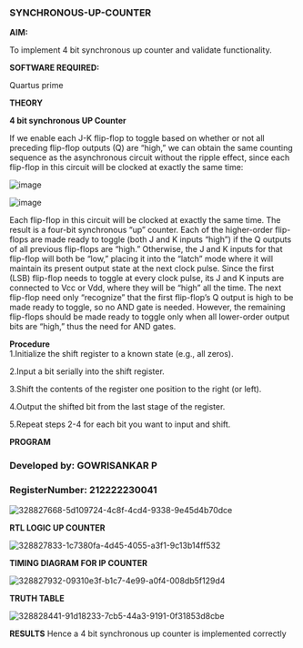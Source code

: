 ### SYNCHRONOUS-UP-COUNTER

**AIM:**

To implement 4 bit synchronous up counter and validate functionality.

**SOFTWARE REQUIRED:**

Quartus prime

**THEORY**

**4 bit synchronous UP Counter**

If we enable each J-K flip-flop to toggle based on whether or not all preceding flip-flop outputs (Q) are “high,” we can obtain the same counting sequence as the asynchronous circuit without the ripple effect, since each flip-flop in this circuit will be clocked at exactly the same time:

![image](https://github.com/naavaneetha/SYNCHRONOUS-UP-COUNTER/assets/154305477/d5db3fa0-e413-404c-b80e-b2f39d82e7e8)


![image](https://github.com/naavaneetha/SYNCHRONOUS-UP-COUNTER/assets/154305477/52cb61eb-d04b-442d-810c-31185a68410b)

Each flip-flop in this circuit will be clocked at exactly the same time.
The result is a four-bit synchronous “up” counter. Each of the higher-order flip-flops are made ready to toggle (both J and K inputs “high”) if the Q outputs of all previous flip-flops are “high.”
Otherwise, the J and K inputs for that flip-flop will both be “low,” placing it into the “latch” mode where it will maintain its present output state at the next clock pulse.
Since the first (LSB) flip-flop needs to toggle at every clock pulse, its J and K inputs are connected to Vcc or Vdd, where they will be “high” all the time.
The next flip-flop need only “recognize” that the first flip-flop’s Q output is high to be made ready to toggle, so no AND gate is needed.
However, the remaining flip-flops should be made ready to toggle only when all lower-order output bits are “high,” thus the need for AND gates.

**Procedure**  
1.Initialize the shift register to a known state (e.g., all zeros).  

2.Input a bit serially into the shift register.  

3.Shift the contents of the register one position to the right (or left).  

4.Output the shifted bit from the last stage of the register.  

5.Repeat steps 2-4 for each bit you want to input and shift.  

**PROGRAM**
 
### Developed by: GOWRISANKAR P
### RegisterNumber: 212222230041  


![328827668-5d109724-4c8f-4cd4-9338-9e45d4b70dce](https://github.com/Roshini2201/SYNCHRONOUS-UP-COUNTER/assets/154105318/bc5af006-fde5-4128-8b82-cab6f6f9f023)



**RTL LOGIC UP COUNTER**


![328827833-1c7380fa-4d45-4055-a3f1-9c13b14ff532](https://github.com/Roshini2201/SYNCHRONOUS-UP-COUNTER/assets/154105318/a22cce38-dc80-4203-a5ea-a9f0f48b0211)

**TIMING DIAGRAM FOR IP COUNTER**

![328827932-09310e3f-b1c7-4e99-a0f4-008db5f129d4](https://github.com/Roshini2201/SYNCHRONOUS-UP-COUNTER/assets/154105318/5e60781d-3c32-412c-a65e-82ece30b23eb)


**TRUTH TABLE**

![328828441-91d18233-7cb5-44a3-9191-0f31853d8cbe](https://github.com/Roshini2201/SYNCHRONOUS-UP-COUNTER/assets/154105318/066eda16-0af2-4a23-9cd9-475e8b41f476)


**RESULTS**
Hence a 4 bit synchronous up counter is implemented correctly
